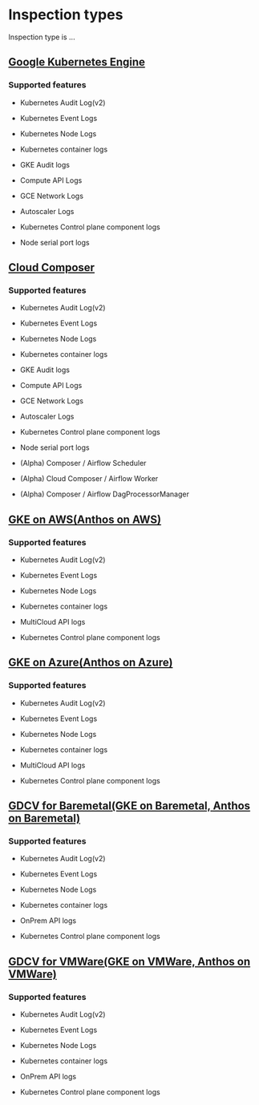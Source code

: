 <!-- BEGIN GENERATED PART: inspection-type-header -->
# Inspection types

Inspection type is ...

<!-- END GENERATED PART: inspection-type-header -->

<!-- BEGIN GENERATED PART: inspection-type-element-header-gcp-gke -->
## [Google Kubernetes Engine](#gcp-gke)

### Supported features

<!-- END GENERATED PART: inspection-type-element-header-gcp-gke -->
<!-- BEGIN GENERATED PART: inspection-type-element-header-gcp-gke-cloud.google.com//feature/audit-parser-v2 -->
* Kubernetes Audit Log(v2)
<!-- END GENERATED PART: inspection-type-element-header-gcp-gke-cloud.google.com//feature/audit-parser-v2 -->
<!-- BEGIN GENERATED PART: inspection-type-element-header-gcp-gke-cloud.google.com/feature/event-parser -->
* Kubernetes Event Logs
<!-- END GENERATED PART: inspection-type-element-header-gcp-gke-cloud.google.com/feature/event-parser -->
<!-- BEGIN GENERATED PART: inspection-type-element-header-gcp-gke-cloud.google.com/feature/nodelog-parser -->
* Kubernetes Node Logs
<!-- END GENERATED PART: inspection-type-element-header-gcp-gke-cloud.google.com/feature/nodelog-parser -->
<!-- BEGIN GENERATED PART: inspection-type-element-header-gcp-gke-cloud.google.com/feature/container-parser -->
* Kubernetes container logs
<!-- END GENERATED PART: inspection-type-element-header-gcp-gke-cloud.google.com/feature/container-parser -->
<!-- BEGIN GENERATED PART: inspection-type-element-header-gcp-gke-cloud.google.com/feature/gke-audit-parser -->
* GKE Audit logs
<!-- END GENERATED PART: inspection-type-element-header-gcp-gke-cloud.google.com/feature/gke-audit-parser -->
<!-- BEGIN GENERATED PART: inspection-type-element-header-gcp-gke-cloud.google.com/feature/compute-api-parser -->
* Compute API Logs
<!-- END GENERATED PART: inspection-type-element-header-gcp-gke-cloud.google.com/feature/compute-api-parser -->
<!-- BEGIN GENERATED PART: inspection-type-element-header-gcp-gke-cloud.google.com/feature/network-api-parser -->
* GCE Network Logs
<!-- END GENERATED PART: inspection-type-element-header-gcp-gke-cloud.google.com/feature/network-api-parser -->
<!-- BEGIN GENERATED PART: inspection-type-element-header-gcp-gke-cloud.google.com/feature/autoscaler-parser -->
* Autoscaler Logs
<!-- END GENERATED PART: inspection-type-element-header-gcp-gke-cloud.google.com/feature/autoscaler-parser -->
<!-- BEGIN GENERATED PART: inspection-type-element-header-gcp-gke-cloud.google.com/feature/controlplane-component-parser -->
* Kubernetes Control plane component logs
<!-- END GENERATED PART: inspection-type-element-header-gcp-gke-cloud.google.com/feature/controlplane-component-parser -->
<!-- BEGIN GENERATED PART: inspection-type-element-header-gcp-gke-cloud.google.com/feature/serialport -->
* Node serial port logs
<!-- END GENERATED PART: inspection-type-element-header-gcp-gke-cloud.google.com/feature/serialport -->
<!-- BEGIN GENERATED PART: inspection-type-element-header-gcp-composer -->
## [Cloud Composer](#gcp-composer)

### Supported features

<!-- END GENERATED PART: inspection-type-element-header-gcp-composer -->
<!-- BEGIN GENERATED PART: inspection-type-element-header-gcp-composer-cloud.google.com//feature/audit-parser-v2 -->
* Kubernetes Audit Log(v2)
<!-- END GENERATED PART: inspection-type-element-header-gcp-composer-cloud.google.com//feature/audit-parser-v2 -->
<!-- BEGIN GENERATED PART: inspection-type-element-header-gcp-composer-cloud.google.com/feature/event-parser -->
* Kubernetes Event Logs
<!-- END GENERATED PART: inspection-type-element-header-gcp-composer-cloud.google.com/feature/event-parser -->
<!-- BEGIN GENERATED PART: inspection-type-element-header-gcp-composer-cloud.google.com/feature/nodelog-parser -->
* Kubernetes Node Logs
<!-- END GENERATED PART: inspection-type-element-header-gcp-composer-cloud.google.com/feature/nodelog-parser -->
<!-- BEGIN GENERATED PART: inspection-type-element-header-gcp-composer-cloud.google.com/feature/container-parser -->
* Kubernetes container logs
<!-- END GENERATED PART: inspection-type-element-header-gcp-composer-cloud.google.com/feature/container-parser -->
<!-- BEGIN GENERATED PART: inspection-type-element-header-gcp-composer-cloud.google.com/feature/gke-audit-parser -->
* GKE Audit logs
<!-- END GENERATED PART: inspection-type-element-header-gcp-composer-cloud.google.com/feature/gke-audit-parser -->
<!-- BEGIN GENERATED PART: inspection-type-element-header-gcp-composer-cloud.google.com/feature/compute-api-parser -->
* Compute API Logs
<!-- END GENERATED PART: inspection-type-element-header-gcp-composer-cloud.google.com/feature/compute-api-parser -->
<!-- BEGIN GENERATED PART: inspection-type-element-header-gcp-composer-cloud.google.com/feature/network-api-parser -->
* GCE Network Logs
<!-- END GENERATED PART: inspection-type-element-header-gcp-composer-cloud.google.com/feature/network-api-parser -->
<!-- BEGIN GENERATED PART: inspection-type-element-header-gcp-composer-cloud.google.com/feature/autoscaler-parser -->
* Autoscaler Logs
<!-- END GENERATED PART: inspection-type-element-header-gcp-composer-cloud.google.com/feature/autoscaler-parser -->
<!-- BEGIN GENERATED PART: inspection-type-element-header-gcp-composer-cloud.google.com/feature/controlplane-component-parser -->
* Kubernetes Control plane component logs
<!-- END GENERATED PART: inspection-type-element-header-gcp-composer-cloud.google.com/feature/controlplane-component-parser -->
<!-- BEGIN GENERATED PART: inspection-type-element-header-gcp-composer-cloud.google.com/feature/serialport -->
* Node serial port logs
<!-- END GENERATED PART: inspection-type-element-header-gcp-composer-cloud.google.com/feature/serialport -->
<!-- BEGIN GENERATED PART: inspection-type-element-header-gcp-composer-cloud.google.com/composer/scheduler -->
* (Alpha) Composer / Airflow Scheduler
<!-- END GENERATED PART: inspection-type-element-header-gcp-composer-cloud.google.com/composer/scheduler -->
<!-- BEGIN GENERATED PART: inspection-type-element-header-gcp-composer-cloud.google.com/composer/worker -->
* (Alpha) Cloud Composer / Airflow Worker
<!-- END GENERATED PART: inspection-type-element-header-gcp-composer-cloud.google.com/composer/worker -->
<!-- BEGIN GENERATED PART: inspection-type-element-header-gcp-composer-cloud.google.com/composer/dagprocessor -->
* (Alpha) Composer / Airflow DagProcessorManager
<!-- END GENERATED PART: inspection-type-element-header-gcp-composer-cloud.google.com/composer/dagprocessor -->
<!-- BEGIN GENERATED PART: inspection-type-element-header-gcp-gke-on-aws -->
## [GKE on AWS(Anthos on AWS)](#gcp-gke-on-aws)

### Supported features

<!-- END GENERATED PART: inspection-type-element-header-gcp-gke-on-aws -->
<!-- BEGIN GENERATED PART: inspection-type-element-header-gcp-gke-on-aws-cloud.google.com//feature/audit-parser-v2 -->
* Kubernetes Audit Log(v2)
<!-- END GENERATED PART: inspection-type-element-header-gcp-gke-on-aws-cloud.google.com//feature/audit-parser-v2 -->
<!-- BEGIN GENERATED PART: inspection-type-element-header-gcp-gke-on-aws-cloud.google.com/feature/event-parser -->
* Kubernetes Event Logs
<!-- END GENERATED PART: inspection-type-element-header-gcp-gke-on-aws-cloud.google.com/feature/event-parser -->
<!-- BEGIN GENERATED PART: inspection-type-element-header-gcp-gke-on-aws-cloud.google.com/feature/nodelog-parser -->
* Kubernetes Node Logs
<!-- END GENERATED PART: inspection-type-element-header-gcp-gke-on-aws-cloud.google.com/feature/nodelog-parser -->
<!-- BEGIN GENERATED PART: inspection-type-element-header-gcp-gke-on-aws-cloud.google.com/feature/container-parser -->
* Kubernetes container logs
<!-- END GENERATED PART: inspection-type-element-header-gcp-gke-on-aws-cloud.google.com/feature/container-parser -->
<!-- BEGIN GENERATED PART: inspection-type-element-header-gcp-gke-on-aws-cloud.google.com/feature/multicloud-audit-parser -->
* MultiCloud API logs
<!-- END GENERATED PART: inspection-type-element-header-gcp-gke-on-aws-cloud.google.com/feature/multicloud-audit-parser -->
<!-- BEGIN GENERATED PART: inspection-type-element-header-gcp-gke-on-aws-cloud.google.com/feature/controlplane-component-parser -->
* Kubernetes Control plane component logs
<!-- END GENERATED PART: inspection-type-element-header-gcp-gke-on-aws-cloud.google.com/feature/controlplane-component-parser -->
<!-- BEGIN GENERATED PART: inspection-type-element-header-gcp-gke-on-azure -->
## [GKE on Azure(Anthos on Azure)](#gcp-gke-on-azure)

### Supported features

<!-- END GENERATED PART: inspection-type-element-header-gcp-gke-on-azure -->
<!-- BEGIN GENERATED PART: inspection-type-element-header-gcp-gke-on-azure-cloud.google.com//feature/audit-parser-v2 -->
* Kubernetes Audit Log(v2)
<!-- END GENERATED PART: inspection-type-element-header-gcp-gke-on-azure-cloud.google.com//feature/audit-parser-v2 -->
<!-- BEGIN GENERATED PART: inspection-type-element-header-gcp-gke-on-azure-cloud.google.com/feature/event-parser -->
* Kubernetes Event Logs
<!-- END GENERATED PART: inspection-type-element-header-gcp-gke-on-azure-cloud.google.com/feature/event-parser -->
<!-- BEGIN GENERATED PART: inspection-type-element-header-gcp-gke-on-azure-cloud.google.com/feature/nodelog-parser -->
* Kubernetes Node Logs
<!-- END GENERATED PART: inspection-type-element-header-gcp-gke-on-azure-cloud.google.com/feature/nodelog-parser -->
<!-- BEGIN GENERATED PART: inspection-type-element-header-gcp-gke-on-azure-cloud.google.com/feature/container-parser -->
* Kubernetes container logs
<!-- END GENERATED PART: inspection-type-element-header-gcp-gke-on-azure-cloud.google.com/feature/container-parser -->
<!-- BEGIN GENERATED PART: inspection-type-element-header-gcp-gke-on-azure-cloud.google.com/feature/multicloud-audit-parser -->
* MultiCloud API logs
<!-- END GENERATED PART: inspection-type-element-header-gcp-gke-on-azure-cloud.google.com/feature/multicloud-audit-parser -->
<!-- BEGIN GENERATED PART: inspection-type-element-header-gcp-gke-on-azure-cloud.google.com/feature/controlplane-component-parser -->
* Kubernetes Control plane component logs
<!-- END GENERATED PART: inspection-type-element-header-gcp-gke-on-azure-cloud.google.com/feature/controlplane-component-parser -->
<!-- BEGIN GENERATED PART: inspection-type-element-header-gcp-gdcv-for-baremetal -->
## [GDCV for Baremetal(GKE on Baremetal, Anthos on Baremetal)](#gcp-gdcv-for-baremetal)

### Supported features

<!-- END GENERATED PART: inspection-type-element-header-gcp-gdcv-for-baremetal -->
<!-- BEGIN GENERATED PART: inspection-type-element-header-gcp-gdcv-for-baremetal-cloud.google.com//feature/audit-parser-v2 -->
* Kubernetes Audit Log(v2)
<!-- END GENERATED PART: inspection-type-element-header-gcp-gdcv-for-baremetal-cloud.google.com//feature/audit-parser-v2 -->
<!-- BEGIN GENERATED PART: inspection-type-element-header-gcp-gdcv-for-baremetal-cloud.google.com/feature/event-parser -->
* Kubernetes Event Logs
<!-- END GENERATED PART: inspection-type-element-header-gcp-gdcv-for-baremetal-cloud.google.com/feature/event-parser -->
<!-- BEGIN GENERATED PART: inspection-type-element-header-gcp-gdcv-for-baremetal-cloud.google.com/feature/nodelog-parser -->
* Kubernetes Node Logs
<!-- END GENERATED PART: inspection-type-element-header-gcp-gdcv-for-baremetal-cloud.google.com/feature/nodelog-parser -->
<!-- BEGIN GENERATED PART: inspection-type-element-header-gcp-gdcv-for-baremetal-cloud.google.com/feature/container-parser -->
* Kubernetes container logs
<!-- END GENERATED PART: inspection-type-element-header-gcp-gdcv-for-baremetal-cloud.google.com/feature/container-parser -->
<!-- BEGIN GENERATED PART: inspection-type-element-header-gcp-gdcv-for-baremetal-cloud.google.com/feature/onprem-audit-parser -->
* OnPrem API logs
<!-- END GENERATED PART: inspection-type-element-header-gcp-gdcv-for-baremetal-cloud.google.com/feature/onprem-audit-parser -->
<!-- BEGIN GENERATED PART: inspection-type-element-header-gcp-gdcv-for-baremetal-cloud.google.com/feature/controlplane-component-parser -->
* Kubernetes Control plane component logs
<!-- END GENERATED PART: inspection-type-element-header-gcp-gdcv-for-baremetal-cloud.google.com/feature/controlplane-component-parser -->
<!-- BEGIN GENERATED PART: inspection-type-element-header-gcp-gdcv-for-vmware -->
## [GDCV for VMWare(GKE on VMWare, Anthos on VMWare)](#gcp-gdcv-for-vmware)

### Supported features

<!-- END GENERATED PART: inspection-type-element-header-gcp-gdcv-for-vmware -->
<!-- BEGIN GENERATED PART: inspection-type-element-header-gcp-gdcv-for-vmware-cloud.google.com//feature/audit-parser-v2 -->
* Kubernetes Audit Log(v2)
<!-- END GENERATED PART: inspection-type-element-header-gcp-gdcv-for-vmware-cloud.google.com//feature/audit-parser-v2 -->
<!-- BEGIN GENERATED PART: inspection-type-element-header-gcp-gdcv-for-vmware-cloud.google.com/feature/event-parser -->
* Kubernetes Event Logs
<!-- END GENERATED PART: inspection-type-element-header-gcp-gdcv-for-vmware-cloud.google.com/feature/event-parser -->
<!-- BEGIN GENERATED PART: inspection-type-element-header-gcp-gdcv-for-vmware-cloud.google.com/feature/nodelog-parser -->
* Kubernetes Node Logs
<!-- END GENERATED PART: inspection-type-element-header-gcp-gdcv-for-vmware-cloud.google.com/feature/nodelog-parser -->
<!-- BEGIN GENERATED PART: inspection-type-element-header-gcp-gdcv-for-vmware-cloud.google.com/feature/container-parser -->
* Kubernetes container logs
<!-- END GENERATED PART: inspection-type-element-header-gcp-gdcv-for-vmware-cloud.google.com/feature/container-parser -->
<!-- BEGIN GENERATED PART: inspection-type-element-header-gcp-gdcv-for-vmware-cloud.google.com/feature/onprem-audit-parser -->
* OnPrem API logs
<!-- END GENERATED PART: inspection-type-element-header-gcp-gdcv-for-vmware-cloud.google.com/feature/onprem-audit-parser -->
<!-- BEGIN GENERATED PART: inspection-type-element-header-gcp-gdcv-for-vmware-cloud.google.com/feature/controlplane-component-parser -->
* Kubernetes Control plane component logs
<!-- END GENERATED PART: inspection-type-element-header-gcp-gdcv-for-vmware-cloud.google.com/feature/controlplane-component-parser -->
